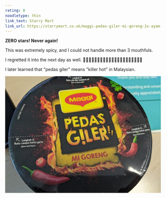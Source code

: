 ```yaml
---
rating: 0
noodletype: thin
link_text: Starry Mart
link_url: https://starrymart.co.uk/maggi-pedas-giler-mi-goreng-2x-ayam-bakar-bowl-99g.html
---
```


**ZERO stars!  Never again!**

This was extremely spicy, and I could not handle more than 3 mouthfuls.  

I regretted it into the next day as well.  👌🏻🤌🏻🤏🏻👌🏻🤌🏻🤏🏻👌🏻🤌🏻🤏🏻🔥🔥🔥

I later learned that "pedas giler" means "killer hot" in Malaysian.  


![Maggi Pedas Giler Mi Goreng](images/016.jpg)
